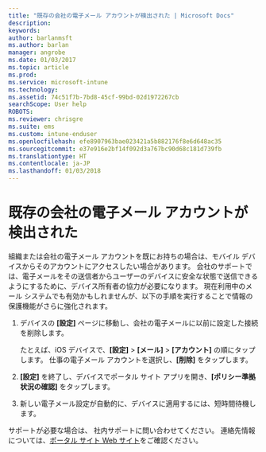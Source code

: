 ```yaml
---
title: "既存の会社の電子メール アカウントが検出された | Microsoft Docs"
description: 
keywords: 
author: barlanmsft
ms.author: barlan
manager: angrobe
ms.date: 01/03/2017
ms.topic: article
ms.prod: 
ms.service: microsoft-intune
ms.technology: 
ms.assetid: 74c51f7b-7bd8-45cf-99bd-02d1972267cb
searchScope: User help
ROBOTS: 
ms.reviewer: chrisgre
ms.suite: ems
ms.custom: intune-enduser
ms.openlocfilehash: efe8907963bae023421a5b882176f8e6d648ac35
ms.sourcegitcommit: e37e916e2bf14f092d3a767bc90d68c181d739fb
ms.translationtype: HT
ms.contentlocale: ja-JP
ms.lasthandoff: 01/03/2018
---
```

# <a name="an-existing-company-email-account-was-found"></a>既存の会社の電子メール アカウントが検出された

組織または会社の電子メール アカウントを既にお持ちの場合は、モバイル デバイスからそのアカウントにアクセスしたい場合があります。 会社のサポートでは、電子メールをその送信者からユーザーのデバイスに安全な状態で送信できるようにするために、デバイス所有者の協力が必要になります。 現在利用中のメール システムでも有効かもしれませんが、以下の手順を実行することで情報の保護機能がさらに強化されます。

1.  デバイスの **[設定]** ページに移動し、会社の電子メールに以前に設定した接続を削除します。

    たとえば、iOS デバイスで、**[設定]** > **[メール]** > **[アカウント]** の順にタップします。 仕事の電子メール アカウントを選択し、**[削除]** をタップします。

2.  **[設定]** を終了し、デバイスでポータル サイト アプリを開き、**[ポリシー準拠状況の確認]** をタップします。

3.  新しい電子メール設定が自動的に、デバイスに適用するには、短時間待機します。

サポートが必要な場合は、 社内サポートに問い合わせてください。 連絡先情報については、[ポータル サイト Web サイト](https://portal.manage.microsoft.com#HelpDeskDialog)をご確認ください。
